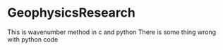 # GeophysicsResearch
This is wavenumber method in c and python
There is some thing wrong with python code
